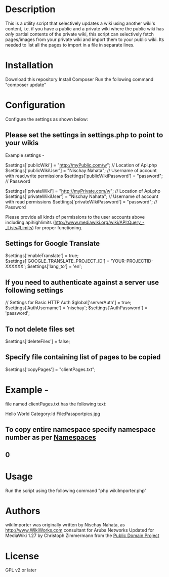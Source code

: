 # Description
This is a utility script that selectively updates a wiki using another wiki's content,
i.e. if you have a public and a private wiki where the public wiki has *only* partial contents of the private wiki,
this script can selectively fetch pages/images from your private wiki and import them to your public wiki.
Its needed to list all the pages to import in a file in separate lines.

# Installation
Download this repository
Install Composer
Run the following command "composer update"

# Configuration
Configure the settings as shown below:

## Please set the settings in settings.php to point to your wikis
Example settings -

$settings['publicWiki'] = "http://myPublic.com/w"; // Location of Api.php
$settings['publicWikiUser'] = "Nischay Nahata"; // Username of account with read,write permissions
$settings['publicWikiPassword'] = "password"; // Password

$settings['privateWiki'] = "http://myPrivate.com/w"; // Location of Api.php
$settings['privateWikiUser'] = "Nischay Nahata"; // Username of account with read permissions
$settings['privateWikiPassword'] = "password"; // Password

Please provide all kinds of permissions to the user accounts above including apihighlimits (http://www.mediawiki.org/wiki/API:Query_-_Lists#Limits) for proper functioning.


## Settings for Google Translate
$settings['enableTranslate'] = true;
$settings['GOOGLE_TRANSLATE_PROJECT_ID'] = 'YOUR-PROJECTID-XXXXXX';
$settings['lang_to'] = 'en';



## If you need to authenticate against a server use following settings
// Settings for Basic HTTP Auth
$global['serverAuth'] = true;
$settings['AuthUsername'] = 'nischay';
$settings['AuthPassword'] = 'password';

## To not delete files set
$settings['deleteFiles'] = false;

## Specify file containing list of pages to be copied
$settings['copyPages'] = "clientPages.txt";

# Example -
file named clientPages.txt has the following text:

Hello World
Category:Id
File:Passportpics.jpg

## To copy entire namespace specify namespace number as per [Namespaces](https://www.mediawiki.org/wiki/Manual:Namespace)
0
--

# Usage
Run the script using the following command "php wikiImporter.php"

# Authors
wikiImporter was originally written by Nischay Nahata, as http://www.WikiWorks.com consultant for Aruba Networks
Updated for MediaWiki 1.27 by Christoph Zimmermann from the [Public Domain Project](https://publicdomainproject.org)

# License
GPL v2 or later
